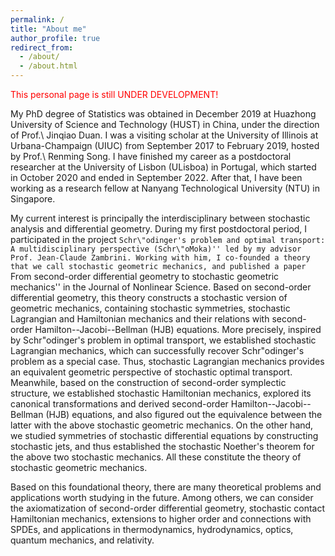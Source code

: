 ```yaml
---
permalink: /
title: "About me"
author_profile: true
redirect_from: 
  - /about/
  - /about.html
---
```


<font color="red">This personal page is still UNDER DEVELOPMENT!</font>

My PhD degree of Statistics was obtained in December 2019 at Huazhong University of Science and Technology (HUST) in China, under the direction of Prof.\ Jinqiao Duan. I was a visiting scholar at the University of Illinois at Urbana-Champaign (UIUC) from September 2017 to February 2019, hosted by Prof.\ Renming Song. I have finished my career as a postdoctoral researcher at the University of Lisbon (ULisboa) in Portugal, which started in October 2020 and ended in September 2022. After that, I have been working as a research fellow at Nanyang Technological University (NTU) in Singapore.

My current interest is principally the interdisciplinary between stochastic analysis and differential geometry. During my first postdoctoral period, I participated in the project ``Schr\"odinger's problem and optimal transport: A multidisciplinary perspective (Schr\"oMoka)'' led by my advisor Prof. Jean-Claude Zambrini. Working with him, I co-founded a theory that we call stochastic geometric mechanics, and published a paper ``From second-order differential geometry to stochastic geometric mechanics'' in the Journal of Nonlinear Science. Based on second-order differential geometry, this theory constructs a stochastic version of geometric mechanics, containing stochastic symmetries, stochastic Lagrangian and Hamiltonian mechanics and their relations with second-order Hamilton--Jacobi--Bellman (HJB) equations. More precisely, inspired by Schr\"odinger's problem in optimal transport, we established stochastic Lagrangian mechanics, which can successfully recover Schr\"odinger's problem as a special case. Thus, stochastic Lagrangian mechanics provides an equivalent geometric perspective of stochastic optimal transport. Meanwhile, based on the construction of second-order symplectic structure, we established stochastic Hamiltonian mechanics, explored its canonical transformations and derived second-order Hamilton--Jacobi--Bellman (HJB) equations, and also figured out the equivalence between the latter with the above stochastic geometric mechanics. On the other hand, we studied symmetries of stochastic differential equations by constructing stochastic jets, and thus established the stochastic Noether's theorem for the above two stochastic mechanics. All these constitute the theory of stochastic geometric mechanics.

Based on this foundational theory, there are many theoretical problems and applications worth studying in the future. Among others, we can consider the axiomatization of second-order differential geometry, stochastic contact Hamiltonian mechanics, extensions to higher order and connections with SPDEs, and applications in thermodynamics, hydrodynamics, optics, quantum mechanics, and relativity. 
